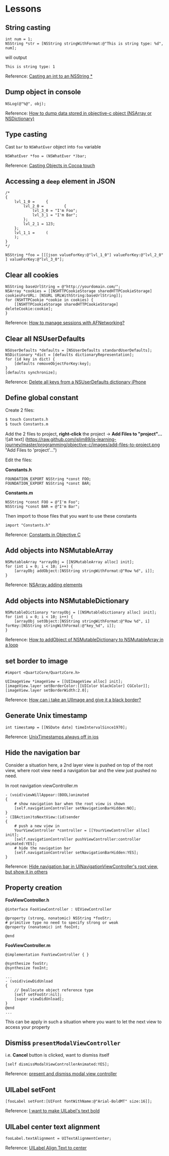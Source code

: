 # Lessons

## String casting
```obj-c
int num = 1;
NSString *str = [NSString stringWithFormat:@"This is string type: %d", num];
```
will output
```
This is string type: 1
```

Reference: [Casting an int to an NSString *](http://forums.macrumors.com/showthread.php?t=448594#post5105590)

## Dump object in console
```obj-c
NSLog(@"%@", obj);
```

Reference: [How to dump data stored in objective-c object (NSArray or NSDictionary)](http://stackoverflow.com/questions/289241/how-to-dump-data-stored-in-objective-c-object-nsarray-or-nsdictionary#answers)

## Type casting
Cast `bar` to `NSWhatEver` object into `foo` variable
```obj-c
NSWhatEver *foo = (NSWhatEver *)bar;
```

Reference: [Casting Objects in Cocoa touch](http://stackoverflow.com/questions/960513/casting-objects-in-cocoa-touch#answers)

## Accessing a `deep` element in JSON
```obj-c
/*
{
    lvl_1_0 =     {
        lvl_2_0 =         {
            lvl_3_0 = "I'm Foo";
            lvl_3_1 = "I'm Bar";
        };
        lvl_2_1 = 123;
    };
    lvl_1_1 =     (
    );
}
*/

NSString *foo = [[[json valueForKey:@"lvl_1_0"] valueForKey:@"lvl_2_0" ] valueForKey:@"lvl_3_0"];
```

## Clear all cookies
```obj-c
NSString baseUrlString = @"http://yourdomain.com/";
NSArray *cookies = [[NSHTTPCookieStorage sharedHTTPCookieStorage] cookiesForURL: [NSURL URLWithString:baseUrlString]];
for (NSHTTPCookie *cookie in cookies) {
    [[NSHTTPCookieStorage sharedHTTPCookieStorage] deleteCookie:cookie];
}
```

Reference: [How to manage sessions with AFNetworking?](http://stackoverflow.com/questions/10984374/how-to-manage-sessions-with-afnetworking#answers)

## Clear all NSUserDefaults
```obj-c
NSUserDefaults *defaults = [NSUserDefaults standardUserDefaults];
NSDictionary *dict = [defaults dictionaryRepresentation];
for (id key in dict) {
    [defaults removeObjectForKey:key];
}
[defaults synchronize];
```

Reference: [Delete all keys from a NSUserDefaults dictionary iPhone](http://stackoverflow.com/questions/6797096/delete-all-keys-from-a-nsuserdefaults-dictionary-iphone#answers)

## Define global constant
Create 2 files:
```sh
$ touch Constants.h
$ touch Constants.m
```
Add the 2 files to project, **right-click** the project -> **Add Files to "project"...**  
![alt text] (https://raw.github.com/jslim89/js-learning-journey/master/programming/objective-c/images/add-files-to-project.png "Add Files to 'project'...")  

Edit the files:

**Constants.h**
```obj-c
FOUNDATION_EXPORT NSString *const FOO;
FOUNDATION_EXPORT NSString *const BAR;
```

**Constants.m**
```obj-c
NSString *const FOO = @"I'm Foo";
NSString *const BAR = @"I'm Bar";
```
Then import to those files that you want to use these constants
```obj-c
import "Constants.h"
```

Reference: [Constants in Objective C](http://stackoverflow.com/questions/538996/constants-in-objective-c#answers)

## Add objects into NSMutableArray
```obj-c
NSMutableArray *arrayObj = [[NSMutableArray alloc] init];
for (int i = 0; i < 10; i++) {
    [arrayObj addObject:[NSString stringWithFormat:@"Row %d", i]];
}
```

Reference: [NSArray adding elements](http://stackoverflow.com/questions/778465/nsarray-adding-elements#answers)

## Add objects into NSMutableDictionary
```obj-c
NSMutableDictionary *arrayObj = [[NSMutableDictionary alloc] init];
for (int i = 0; i < 10; i++) {
    [arrayObj setObject:[NSString stringWithFormat:@"Row %d", i] forKey:[NSString stringWithFormat:@"key_%d", i]];
}
```

Reference: [How to addObject of NSMutableDictionary to NSMutableArray in a loop](http://stackoverflow.com/questions/1957883/how-to-addobject-of-nsmutabledictionary-to-nsmutablearray-in-a-loop#answer-7432535)

## set border to image
```obj-c
#import <QuartzCore/QuartzCore.h>

UIImageView *imageView = [[UIImageView alloc] init];
[imageView.layer setBorderColor:[[UIColor blackColor] CGColor]];
[imageView.layer setBorderWidth:2.0];
```

Reference: [How can i take an UIImage and give it a black border?](http://stackoverflow.com/questions/1354811/how-can-i-take-an-uiimage-and-give-it-a-black-border#answer-3018485)

## Generate Unix timestamp
```obj-c
int timestamp = [[NSDate date] timeIntervalSince1970];
```

Reference: [UnixTimestamps always off in ios](http://stackoverflow.com/questions/8639048/unixtimestamps-always-off-in-ios#answers)

## Hide the navigation bar
Consider a situation here, a 2nd layer view is pushed on top of the root view, where root view need a navigation bar and the view just pushed no need.

In root navigation viewController.m
```obj-c
- (void)viewWillAppear:(BOOL)animated
{
    # show navigation bar when the root view is shown
    [self.navigationController setNavigationBarHidden:NO];
}
- (IBAction)toNextView:(id)sender
{
    # push a new view in
    YourViewController *controller = [[YourViewController alloc] init];
    [self.navigationController pushViewController:controller animated:YES];
    # hide the navigation bar
    [self.navigationController setNavigationBarHidden:YES];
}
```

Reference: [Hide navigation bar in UINavigationViewController's root view, but show it in others](http://stackoverflow.com/questions/8620491/hide-navigation-bar-in-uinavigationviewcontrollers-root-view-but-show-it-in-ot#answers)

## Property creation
**FooViewController.h**
```obj-c
@interface FooViewController : UIViewController

@property (strong, nonatomic) NSString *fooStr;
# primitive type no need to specify strong or weak
@property (nonatomic) int fooInt;

@end
```

**FooViewController.m**
```obj-c
@implementation FooViewController { }

@synthesize fooStr;
@synthesize fooInt;

...
- (void)viewDidUnload
{
    // Deallocate object reference type
    [self setFooStr:nil];
    [super viewDidUnload];
}
@end
...
```
This can be apply in such a situation where you want to let the next view to access your property

## Dismiss `presentModalViewController`
i.e. **Cancel** button is clicked, want to dismiss itself
```obj-c
[self dismissModalViewControllerAnimated:YES];
```

Reference: [present and dismiss modal view controller](http://stackoverflow.com/questions/1529632/present-and-dismiss-modal-view-controller#answers)

## UILabel setFont
```obj-c
[fooLabel setFont:[UIFont fontWithName:@"Arial-BoldMT" size:16]];
```

Reference: [I want to make UILabel's text bold](http://stackoverflow.com/questions/4602586/i-want-to-make-uilabels-text-bold#answers)

## UILabel center text alignment
```obj-c
fooLabel.textAlignment = UITextAlignmentCenter;
```

Reference: [UILabel Align Text to center](http://stackoverflow.com/questions/5722730/uilabel-align-text-to-center#answers)
